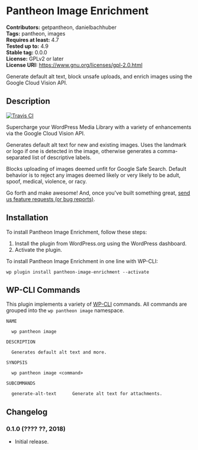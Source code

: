# Pantheon Image Enrichment #
**Contributors:** getpantheon, danielbachhuber  
**Tags:** pantheon, images  
**Requires at least:** 4.7  
**Tested up to:** 4.9  
**Stable tag:** 0.0.0  
**License:** GPLv2 or later  
**License URI:** https://www.gnu.org/licenses/gpl-2.0.html  

Generate default alt text, block unsafe uploads, and enrich images using the Google Cloud Vision API.

## Description ##

[![Travis CI](https://travis-ci.org/pantheon-systems/pantheon-image-enrichment.svg?branch=master)](https://travis-ci.org/pantheon-systems/pantheon-image-enrichment)

Supercharge your WordPress Media Library with a variety of enhancements via the Google Cloud Vision API.

Generates default alt text for new and existing images. Uses the landmark or logo if one is detected in the image, otherwise generates a comma-separated list of descriptive labels.

Blocks uploading of images deemed unfit for Google Safe Search. Default behavior is to reject any images deemed likely or very likely to be adult, spoof, medical, violence, or racy.

Go forth and make awesome! And, once you've built something great, [send us feature requests (or bug reports)](https://github.com/pantheon-systems/pantheon-image-enrichment/issues).

## Installation ##

To install Pantheon Image Enrichment, follow these steps:

1. Install the plugin from WordPress.org using the WordPress dashboard.
2. Activate the plugin.

To install Pantheon Image Enrichment in one line with WP-CLI:

    wp plugin install pantheon-image-enrichment --activate

## WP-CLI Commands ##

This plugin implements a variety of [WP-CLI](https://wp-cli.org) commands. All commands are grouped into the `wp pantheon image` namespace.

    NAME
    
      wp pantheon image
    
    DESCRIPTION
    
      Generates default alt text and more.
    
    SYNOPSIS
    
      wp pantheon image <command>
    
    SUBCOMMANDS
    
      generate-alt-text      Generate alt text for attachments.

## Changelog ##

### 0.1.0 (???? ??, 2018) ###
* Initial release.
